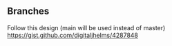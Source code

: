 ## Branches
Follow this design (main will be used instead of master)
https://gist.github.com/digitaljhelms/4287848